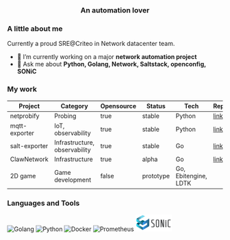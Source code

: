 <h3 align="center">An automation lover</h3>

### A little about me

Currently a proud SRE@Criteo in Network datacenter team.

- 🔭 I’m currently working on a major **network automation project**
- 💬 Ask me about **Python, Golang, Network, Saltstack, openconfig, SONiC**

### My work

| **Project** | **Category** | **Opensource** | **Status** | **Tech** | **Repository** |
|---|---|---|---|---|---|
| netprobify | Probing | true | stable | Python | [link](https://github.com/criteo/netprobify) |
| mqtt-exporter | IoT, observability | true | stable | Python | [link](https://github.com/kpetremann/mqtt-exporter) |
| salt-exporter | Infrastructure, observability | true | stable | Go | [link](https://github.com/kpetremann/salt-exporter) |
| ClawNetwork | Infrastructure | true | alpha | Go | [link](https://github.com/kpetremann/claw-network) |
| 2D game | Game development | false | prototype | Go, Ebitengine, LDTK |  |

### Languages and Tools

<p align="left">
  <img src="https://cdn.jsdelivr.net/gh/devicons/devicon/icons/go/go-original-wordmark.svg" title="Golang" **alt="Golang" height="40" />
  <img src="https://cdn.jsdelivr.net/gh/devicons/devicon/icons/python/python-original.svg" title="Python" **alt="Python" height="40" />
  <img src="https://cdn.jsdelivr.net/gh/devicons/devicon/icons/docker/docker-original.svg" title="Docker" **alt="Docker" height="40" />
  <img src="https://cdn.jsdelivr.net/gh/devicons/devicon/icons/prometheus/prometheus-original.svg" title="Prometheus" **alt="Prometheus" height="40" />
  <img src="https://github.com/Azure/SONiC/blob/master/images/SONIC%20LOGO.jpg" title="SONiC" **alt="SONiC" height="40" />
</p>
